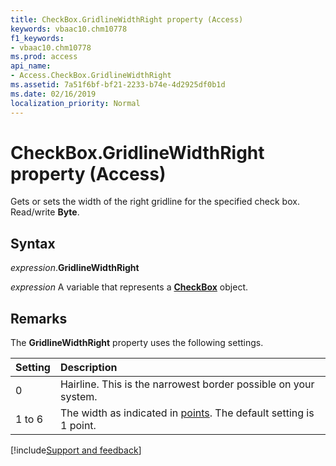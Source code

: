 ```yaml
---
title: CheckBox.GridlineWidthRight property (Access)
keywords: vbaac10.chm10778
f1_keywords:
- vbaac10.chm10778
ms.prod: access
api_name:
- Access.CheckBox.GridlineWidthRight
ms.assetid: 7a51f6bf-bf21-2233-b74e-4d2925df0b1d
ms.date: 02/16/2019
localization_priority: Normal
---
```



# CheckBox.GridlineWidthRight property (Access)

Gets or sets the width of the right gridline for the specified check box. Read/write **Byte**.


## Syntax

_expression_.**GridlineWidthRight**

_expression_ A variable that represents a **[CheckBox](Access.CheckBox.md)** object.


## Remarks

The **GridlineWidthRight** property uses the following settings.

|Setting|Description|
|:-----|:-----|
|0| Hairline. This is the narrowest border possible on your system.|
|1 to 6|The width as indicated in [points](../language/glossary/vbe-glossary.md#point). The default setting is 1 point.|



[!include[Support and feedback](~/includes/feedback-boilerplate.md)]